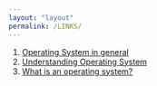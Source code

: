```yaml
---
layout: "layout"
permalink: /LINKS/
---
```


1. [Operating System in general](https://en.wikipedia.org/wiki/Operating_system)<br>
2. [Understanding Operating System](https://edu.gcfglobal.org/en/computerbasics/understanding-operating-systems/1/)<br>
3. [What is an operating system?](https://whatis.techtarget.com/definition/operating-system-OS)<br>
